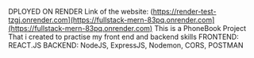 DPLOYED ON RENDER Link of the website: (https://render-test-tzgj.onrender.com](https://fullstack-mern-83pq.onrender.com](https://fullstack-mern-83pq.onrender.com)
This is a PhoneBook Project That i created to practise my front end and backend skills
FRONTEND: REACT.JS
BACKEND: NodeJS, ExpressJS, Nodemon, CORS, POSTMAN

